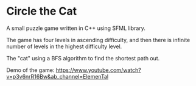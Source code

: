 # Circle the Cat

A small puzzle game written in C++ using SFML library.

The game has four levels in ascending difficulty, and then there is infinite number of levels in the highest difficulty level.

The "cat" using a BFS algorithm to find the shortest path out.

Demo of the game: https://www.youtube.com/watch?v=p3v6nrR16Bw&ab_channel=ElemenTal
